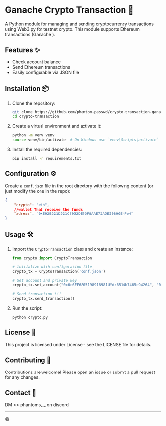 # Ganache Crypto Transaction 🚀

A Python module for managing and sending cryptocurrency transactions using Web3.py for testnet crypto. This module supports Ethereum transactions (Ganache ).

## Features ✨
- Check account balance
- Send Ethereum transactions
- Easily configurable via JSON file

## Installation 📦

1. Clone the repository:
    ```bash
    git clone https://github.com/phantom-passwd/crypto-transaction-ganache.git
    cd crypto-transaction
    ```

2. Create a virtual environment and activate it:
    ```bash
    python -m venv venv
    source venv/bin/activate  # On Windows use `venv\Scripts\activate`
    ```

3. Install the required dependencies:
    ```bash
    pip install -r requirements.txt
    ```

## Configuration ⚙️

Create a `conf.json` file in the root directory with the following content (or just modify the one in the repo):
```json
{
    "crypto": "eth",
    //wallet That receive the funds
    "adress": "0xE92B321D521Cf952DEf6F8AAE73A5E59896E4Fe4"
}
```

## Usage 🛠️

1. Import the `CryptoTransaction` class and create an instance:
    ```python
    from crypto import CryptoTransaction

    # Initialize with configuration file
    crypto_tx = CryptoTransaction('conf.json')

    # Set account and private key
    crypto_tx.set_account("0x6c6FF6805198918981UYdz6516b7465c94264", "0x41e2a9fa6aea354f303ce87ef1ezf181FEZFZF818866c4c9f82938e686809")

    # Send transaction !!!
    crypto_tx.send_transaction()
    ```

2. Run the script:
    ```bash
    python crypto.py
    ```

## License 📄

This project is licensed under License - see the LICENSE file for details.

## Contributing 🤝

Contributions are welcome! Please open an issue or submit a pull request for any changes.

## Contact 📧

DM >> phantoms_._   on discord

---
😄
